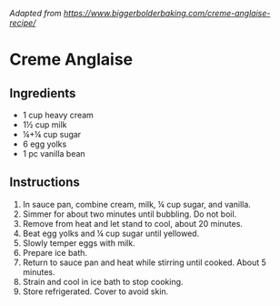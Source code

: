 *Adapted from https://www.biggerbolderbaking.com/creme-anglaise-recipe/*

# Creme Anglaise

## Ingredients
 - 1 cup heavy cream
 - 1½ cup milk  
 - ¼+¼ cup sugar
 - 6 egg yolks
 - 1 pc vanilla bean

## Instructions

 1. In sauce pan, combine cream, milk, ¼ cup sugar, and vanilla.
 2. Simmer for about two minutes until bubbling. Do not boil.
 3. Remove from heat and let stand to cool, about 20 minutes.
 4. Beat egg yolks and ¼ cup sugar until yellowed.
 5. Slowly temper eggs with milk.
 6. Prepare ice bath.
 7. Return to sauce pan and heat while stirring until cooked. About 5 minutes.
 8. Strain and cool in ice bath to stop cooking.
 9. Store refrigerated. Cover to avoid skin.

